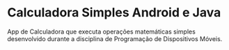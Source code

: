 # Calculadora Simples Android e Java

App de Calculadora que executa operações matemáticas simples desenvolvido durante a disciplina de Programação de Dispositivos Móveis.
